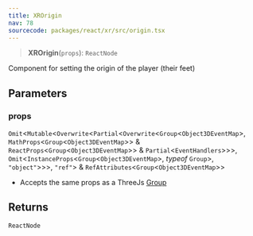 ```yaml
---
title: XROrigin
nav: 78
sourcecode: packages/react/xr/src/origin.tsx
---
```


> **XROrigin**(`props`): `ReactNode`

Component for setting the origin of the player (their feet)

## Parameters

### props

`Omit`\<`Mutable`\<`Overwrite`\<`Partial`\<`Overwrite`\<`Group`\<`Object3DEventMap`\>, `MathProps`\<`Group`\<`Object3DEventMap`\>\> & `ReactProps`\<`Group`\<`Object3DEventMap`\>\> & `Partial`\<`EventHandlers`\>\>\>, `Omit`\<`InstanceProps`\<`Group`\<`Object3DEventMap`\>, *typeof* `Group`\>, `"object"`\>\>\>, `"ref"`\> & `RefAttributes`\<`Group`\<`Object3DEventMap`\>\>

* Accepts the same props as a ThreeJs [Group](https://threejs.org/docs/#api/en/objects/Group)

## Returns

`ReactNode`
